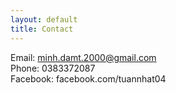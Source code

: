 ```yaml
---
layout: default
title: Contact
---
```

Email: minh.damt.2000@gmail.com  
Phone: 0383372087  
Facebook: facebook.com/tuannhat04
